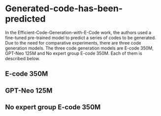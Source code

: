 # Generated-code-has-been-predicted
In the Efficient-Code-Generation-with-E-Code work, the authors used a fine-tuned pre-trained model to predict a series of codes to be generated. 
Due to the need for comparative experiments, there are three code generation models. 
The three code generation models are E-code 350M, GPT-Neo 125M and No expert group E-code 350M. 
Each of them is described below.


## E-code 350M

## GPT-Neo 125M

## No expert group E-code 350M
